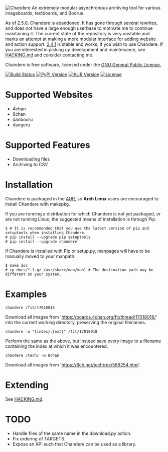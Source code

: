 ![Chandere][img_1]
An extremely modular asynchronous archiving tool for various imageboards,
textboards, and Boorus.

As of 2.5.0, Chandere is abandoned. It has gone through several rewrites, and
does not have a large enough userbase to motivate me to continue maintaining
it. The current state of the repository is very unstable and marks an attempt at
making a more modular interface for adding website and action support.
[2.4.1][4] is stable and works, if you wish to use Chandere. If you are
interested in picking up development and maintenance, see [HACKING.md][1] and
consider contacting me.

Chandere is free software, licensed under the [GNU General Public License.][2]

[![Build Status](https://travis-ci.org/TsarFox/chandere.svg?branch=master)](https://travis-ci.org/TsarFox/chandere)  [![PyPI Version](https://img.shields.io/pypi/v/Chandere.svg)](https://pypi.python.org/pypi/Chandere/)  [![AUR Version](https://img.shields.io/aur/version/chandere2.svg)](https://aur.archlinux.org/packages/chandere2/)  [![License](https://img.shields.io/github/license/tsarfox/chandere.svg)](https://www.gnu.org/licenses/gpl.html)


# Supported Websites
* 4chan
* 8chan
* danbooru
* dangeru


# Supported Features
* Downloading files
* Archiving to CSV


# Installation

Chandere is packaged in the [AUR][3], so **Arch Linux** users are encouraged to
install Chandere with makepkg.

If you are running a distribution for which Chandere is not yet packaged, or are
not running Linux, the suggested means of installation is through Pip.

```
$ # It is recommended that you use the latest version of pip and setuptools when installing Chandere.
# pip install --upgrade pip setuptools
# pip install --upgrade chandere
```

If Chandere is installed with Pip or setup.py, manpages will have to be manually
moved to your manpath.

```
$ make doc
# cp docs/*.1.gz /usr/share/man/man1 # The destination path may be different on your system.
```


# Examples

```
chandere /fit/17018018
```

Download all images from 'https://boards.4chan.org/fit/thread/17018018/' into
the current working directory, preserving the original filenames.

```
chandere -o "{index}.{ext}" /fit/17018018
```

Perform the same as the above, but instead save every image to a filename
containing the index at which it was encountered.

```
chandere /tech/ -w 8chan
```

Download all images from 'https://8ch.net/tech/res/589254.html'.


# Extending

See [HACKING.md][2].


# TODO

* Handle files of the same name in the download.py action.
* Fix ordering of TARGETS.
* Expose an API such that Chandere can be used as a library.

[1]: https://github.com/TsarFox/chandere/blob/master/HACKING.md
[2]: http://gnu.org/licenses/gpl.html
[3]: https://aur.archlinux.org/packages/chandere/
[4]: https://github.com/TsarFox/chandere/releases/tag/v2.4.1

[img_1]: https://raw.githubusercontent.com/TsarFox/chandere/master/chandere_logo.png
